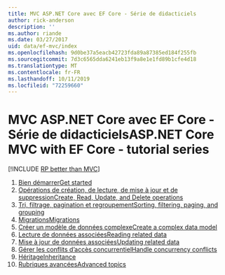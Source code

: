 ```yaml
---
title: MVC ASP.NET Core avec EF Core - Série de didacticiels
author: rick-anderson
description: ''
ms.author: riande
ms.date: 03/27/2017
uid: data/ef-mvc/index
ms.openlocfilehash: 9d0be37a5eacb42723fda89a87385ed184f255fb
ms.sourcegitcommit: 7d3c6565dda6241eb13f9a8e1e1fd89b1cfe4d18
ms.translationtype: MT
ms.contentlocale: fr-FR
ms.lasthandoff: 10/11/2019
ms.locfileid: "72259660"
---
```

# <a name="aspnet-core-mvc-with-ef-core---tutorial-series"></a><span data-ttu-id="8a4c3-102">MVC ASP.NET Core avec EF Core - Série de didacticiels</span><span class="sxs-lookup"><span data-stu-id="8a4c3-102">ASP.NET Core MVC with EF Core - tutorial series</span></span>

[!INCLUDE [RP better than MVC](../../includes/RP-EF/rp-over-mvc.md)]

1. [<span data-ttu-id="8a4c3-103">Bien démarrer</span><span class="sxs-lookup"><span data-stu-id="8a4c3-103">Get started</span></span>](xref:data/ef-mvc/intro)
1. [<span data-ttu-id="8a4c3-104">Opérations de création, de lecture, de mise à jour et de suppression</span><span class="sxs-lookup"><span data-stu-id="8a4c3-104">Create, Read, Update, and Delete operations</span></span>](xref:data/ef-mvc/crud)
1. [<span data-ttu-id="8a4c3-105">Tri, filtrage, pagination et regroupement</span><span class="sxs-lookup"><span data-stu-id="8a4c3-105">Sorting, filtering, paging, and grouping</span></span>](xref:data/ef-mvc/sort-filter-page)
1. [<span data-ttu-id="8a4c3-106">Migrations</span><span class="sxs-lookup"><span data-stu-id="8a4c3-106">Migrations</span></span>](xref:data/ef-mvc/migrations)
1. [<span data-ttu-id="8a4c3-107">Créer un modèle de données complexe</span><span class="sxs-lookup"><span data-stu-id="8a4c3-107">Create a complex data model</span></span>](xref:data/ef-mvc/complex-data-model)
1. [<span data-ttu-id="8a4c3-108">Lecture de données associées</span><span class="sxs-lookup"><span data-stu-id="8a4c3-108">Reading related data</span></span>](xref:data/ef-mvc/read-related-data)
1. [<span data-ttu-id="8a4c3-109">Mise à jour de données associées</span><span class="sxs-lookup"><span data-stu-id="8a4c3-109">Updating related data</span></span>](xref:data/ef-mvc/update-related-data)
1. [<span data-ttu-id="8a4c3-110">Gérer les conflits d’accès concurrentiel</span><span class="sxs-lookup"><span data-stu-id="8a4c3-110">Handle concurrency conflicts</span></span>](xref:data/ef-mvc/concurrency)
1. [<span data-ttu-id="8a4c3-111">Héritage</span><span class="sxs-lookup"><span data-stu-id="8a4c3-111">Inheritance</span></span>](xref:data/ef-mvc/inheritance)
1. [<span data-ttu-id="8a4c3-112">Rubriques avancées</span><span class="sxs-lookup"><span data-stu-id="8a4c3-112">Advanced topics</span></span>](xref:data/ef-mvc/advanced)
